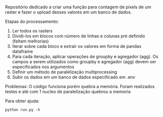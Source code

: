 Repositório dedicado a criar uma função para contagem de pixels de um raster e fazer o upload desses valores em um banco de dados.

Etapas do processamento:

1. Ler todos os rasters
2. Dividi-los em blocos com número de linhas e colunas pré definido (faltam melhorias)
3. Iterar sobre cada bloco e extrair os valores em forma de pandas dataframe
4. Para cada iteração, aplicar operações de groupby e agregador (agg). Os campos a serem utilizados como groupby e agregador (agg) devem ser especificados nos argumentos
5. Definir um método de paralelização multiprocessing 
6. Subir os dados em um banco de dados especificado em .env




Problemas: O código funciona porém quebra a memória. Foram realizados testes e até com 1 nucleo de paralelização quebrou a memoria



Para obter ajuda:

`python run.py -h`
